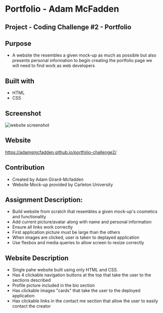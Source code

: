 # Portfolio - Adam McFadden

## Project - Coding Challenge #2 - Portfolio

## Purpose

- A website the resembles a given mock-up as much as possible but also presents personal information to begin creating the portfolio page we will need to find work as web developers

## Built with

- HTML
- CSS

## Screenshot
![website screenshot](https://user-images.githubusercontent.com/83710803/120841950-1d94d400-c53a-11eb-9cd0-c92563a622c8.png)

## Website

https://adamgmcfadden.github.io/portfolio-challenge2/

## Contribution

- Created by Adam Girard-Mcfadden
- Website Mock-up provided by Carleton University

## Assignment Description:

- Build website from scratch that resembles a given mock-up's cosmetics and functionality
- Add current picture/avatar along with name and personal information
- Ensure all links work correctly
- First application picture must be large than the others
- When images are clicked, user is taken to deplayed application
- Use flexbox and media queries to allow screen to resize correctly

## Website Description

- Single pahe website built using only HTML and CSS.
- Has 4 clickable navigation buttons at the top that take the user to the sections described
- Profile picture included in the bio section
- Has clickable images "cards" that take the user to the deployed application
- Has clickable links in the contact me section that allow the user to easily contact the creator
